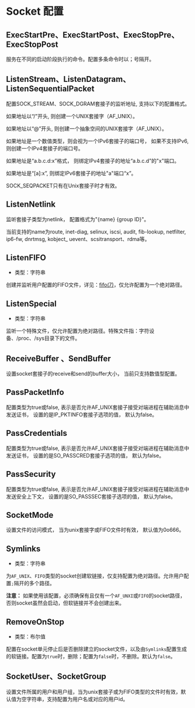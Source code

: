 # Socket 配置

## ExecStartPre、ExecStartPost、ExecStopPre、ExecStopPost

服务在不同的启动阶段执行的命令。配置多条命令时以；号隔开。

## ListenStream、ListenDatagram、ListenSequentialPacket

配置SOCK_STREAM、SOCK_DGRAM套接子的监听地址, 支持以下的配置格式。

如果地址以“/”开头, 则创建一个UNIX套接字（AF_UNIX）。

如果地址以“@”开头, 则创建一个抽象空间的UNIX套接字（AF_UNIX）。

如果地址是一个数值类型，则会视为一个IPv6套接子的端口号， 如果不支持IPv6, 则创建一个IPv4套接子的端口号。

如果地址是“a.b.c.d:x”格式， 则绑定IPv4套接子的地址“a.b.c.d”的"x"端口。

如果地址是“[a]:x”, 则绑定IPv6套接子的地址"a"端口“x”。

SOCK_SEQPACKET只有在Unix套接子时才有效。

## ListenNetlink

监听套接子类型为netlink， 配置格式为"{name} {group ID}"。

当前支持的name为route, inet-diag, selinux, iscsi, audit, fib-lookup, netfilter, ip6-fw, dnrtmsg, kobject_ uevent、scsitransport、rdma等。

## ListenFIFO

* 类型：字符串

创建并监听用户配置的FIFO文件，详见：[fifo(7)](https://man7.org/linux/man-pages/man7/fifo.7.html)，仅允许配置为一个绝对路径。

## ListenSpecial

* 类型：字符串

监听一个特殊文件，仅允许配置为绝对路径。特殊文件指：字符设备、/proc、/sys目录下的文件。

## ReceiveBuffer 、SendBuffer

设置socket套接子的receive和send的buffer大小， 当前只支持数值型配置。

## PassPacketInfo

配置类型为true或false, 表示是否允许AF_UNIX套接子接受对端进程在辅助消息中发送证书， 设置的是IP_PKTINFO套接子选项的值， 默认为false。

## PassCredentials

配置类型为true或false, 表示是否允许AF_UNIX套接子接受对端进程在辅助消息中发送证书， 设置的是SO_PASSCRED套接子选项的值， 默认为false。

## PassSecurity

配置类型为true或false, 表示是否允许AF_UNIX套接子接受对端进程在辅助消息中发送安全上下文， 设置的是SO_PASSSEC套接子选项的值， 默认为false。

## SocketMode

设置文件的访问模式， 当为unix套接字或FIFO文件时有效， 默认值为0o666。

## Symlinks

* 类型：字符串

为`AF_UNIX`、`FIFO`类型的socket创建软链接，仅支持配置为绝对路径。允许用户配置`;`隔开的多个路径。

**注意：** 如果使用该配置，必须确保有且仅有一个`AF_UNXI`或`FIFO`的socket路径，否则socket虽然会启动，但软链接并不会创建出来。

## RemoveOnStop

* 类型：布尔值

配置在socket单元停止后是否删除建立的socket文件，以及由`Symlinks`配置生成的软链接。配置为`true`时，删除；配置为`false`时，不删除。默认为`false`。

## SocketUser、SocketGroup

设置文件所属的用户和用户组，当为unix套接子或为FIFO类型的文件时有效，默认值为空字符串，支持配置为用户名或对应的用户id。
